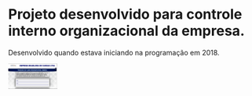 # Projeto desenvolvido para controle interno organizacional da empresa.

Desenvolvido quando estava iniciando na programação em 2018.

<img src="imagens/SiteWelcome.png" width="100">